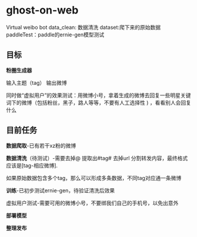 # ghost-on-web
Virtual weibo bot
data_clean: 数据清洗
dataset:爬下来的原始数据
paddleTest：paddle的ernie-gen模型测试



## 目标

**粉圈生成器**

输入主题（tag） 输出微博

同时做“虚拟用户”的效果测试：用微博小号，拿着生成的微博去回复一些明星关键词下的微博（包括粉丝，黑子，路人等等，不要有人工选择性 ) ，看看别人会回复什么



## 目前任务

**数据爬取**-已有若干xz粉的微博

**数据清洗**（待测试）-需要去掉@ 提取出#tag# 去掉url 分割转发内容，最终格式应该是[tag-相应微博].

如果原始数据包含多个tag，那么可以形成多条数据，不同tag对应通一条微博

**训练**-已初步测试ernie-gen，待验证清洗后效果

虚拟用户测试-需要可用的微博小号，不要绑我们自己的手机号，以免出意外

**部署模型**

**整理发布**